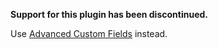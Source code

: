 **Support for this plugin has been discontinued.**

Use [Advanced Custom Fields](http://www.advancedcustomfields.com/) instead.
